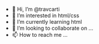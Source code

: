 - 👋 Hi, I’m @travcarti
- 👀 I’m interested in html/css
- 🌱 I’m currently learning html
- 💞️ I’m looking to collaborate on ...
- 📫 How to reach me ...

<!---
travcarti/travcarti is a ✨ special ✨ repository because its `README.md` (this file) appears on your GitHub profile.
You can click the Preview link to take a look at your changes.
--->
